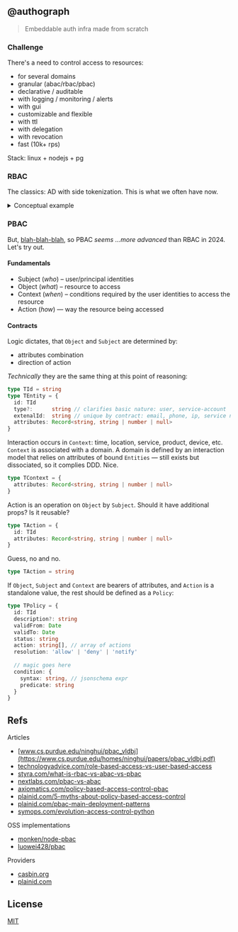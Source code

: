 ## @authograph
> Embeddable auth infra made from scratch

### Challenge
There's a need to control access to resources:
* for several domains
* granular (abac/rbac/pbac)
* declarative / auditable
* with logging / monitoring / alerts
* with gui
* customizable and flexible
* with ttl
* with delegation
* with revocation
* fast (10k+ rps)

Stack: linux + nodejs + pg

### RBAC
The classics: AD with side tokenization. This is what we often have now.
<details>
<summary>Conceptual example</summary>

#### Entities
```ts
type TId = string

// Smth that represents an actor — user or service
type Account = { // aka principal
  id: TId
  type: 'user' | 'service'
  externalId: string // unique by design: ip, email or phone or service name
}

type Group = {
  id: TId
  owner: Account
  description?: string
  externalId: string // unique by contract
  accounts: Account[]
}

// Smth that represents an accessable (abstract) entity
type Resource = {
  id: TId
  owner: Account
  description?: string
  externalId: string // unique by contract
  // attributes: {
  //   [key: string]: string
  // }
}

// Smth that allows the specified operation on resource(s)
type Access = {
  id: TId
  description?: string
  action: string
  resource: Resource[]
}

// Smth that bounds accesses and accounts
type Permission = {
  id: TId
  // what to do
  role?: Role 
  access: Access //  degenerate case of role?
  
  // who can do
  group: Group
  account: Account // selfgroup? [Account]
  
  validFrom: Date
  validTo: Date
  status: string
}

// Role is a set of accessable actions
type Role = {
  id: TId
  externalId?: string
  description?: string
  accesses: Access[]
}

// Smth that represents audit log
type Event = {
  id: TId
  type: 'role' | 'permission' | 'access' | 'account' | 'resource'
  targetId: TId
  account: Account
  event: string // 'create' | 'update'
}
```

#### API
```ts
const token = 'service-token'
const auth = new Authograph({ token })
const service = new ScopeService({})
const router = someRouter()

router
  .post('/invite/:id', async (req, res) => {
    const token = req.headers.authorization
    const user = await auth.account({ token })
    if (!user) {
      throw new Error('Permission denied')
    }

    const invite = await service.inviteRead(req.params.id)
    const {account, group} = invite
    const {externalId} = user
    if (account !== externalId) {
      throw new Error('Permission denied')
    }

    // adds user to group
    await auth.grant({
      token,
      group,
    })
  })
  .post('/scope/:sid/resource', async (req, res) => {
    const token = req.headers.authorization
    const group = 'scope-' + req.params.sid
    const shared = req.body.shared

    if (!await auth.check({ token, group })) {
      throw new Error('Permission denied')
    }

    const entry = await service.create(req.body)
    const id = 'resource-' + entry.id
    const permissions = [{
      id,
      action: 'read',
      account: '*'  // any authorized
    }, {
      id,
      action: 'preview',
      // unauthorized
    }]
    
    // adds write permission for group
    if (shared) {
      permissions.push({
        id,
        action: 'write',
        group
      })
    // or user
    } else {
      permissions.push({
        id,
        action: 'write',
        token   // attach to userself
      })
    }

    await auth.grant(permissions)

    res.send({ok: true})
  })
  .get('/scope/:sid/resource/:rid', async (req, res) => {
    const id = 'resource-' + req.params.rid
    try {
      const permission = await auth.check({
        id,
        action: 'read',
        token: authorization
      })
      if (!permission) {
        throw new Error('Permission denied')
      }
      res.send(await service.read(req.params.id))
      next()
    } catch (err) {
      next(err)
    }
  })
  .get('/scope/:sid/resource/:rid/preview', async (req, res) => {
    const id = 'resource-' + req.params.id
    const token = req.headers.authorization
    
    try {
      const permission = await auth.check({
        id,
        action: 'preview',
      })
      if (!permission) {
        throw new Error('Permission denied')
      }
      res.send(await service.preview(req.params.id))
      next()
    } catch (err) {
      next(err)
    }
  })
```
</details>

### PBAC
But, [blah-blah-blah](#refs), so PBAC _seems ...more advanced_ than RBAC in 2024. Let's try out.

#### Fundamentals

* Subject (_who_) – user/principal identities
* Object (_what_) – resource to access
* Context (_when_) – conditions required by the user identities to access the resource
* Action (_how_) — way the resource being accessed

#### Contracts

Logic dictates, that `Object` and `Subject` are determined by:
* attributes combination
* direction of action

_Technically_ they are the same thing at this point of reasoning:

```ts
type TId = string
type TEntity = {
  id: TId
  type?:      string // clarifies basic nature: user, service-account
  extenalId:  string // unique by contract: email, phone, ip, service name, domain
  attributes: Record<string, string | number | null>
}
```

Interaction occurs in `Сontext`: time, location, service, product, device, etc. `Context` is associated with a domain. A domain is defined by an interaction model that relies on attributes of bound `Entities` — still exists but dissociated, so it complies DDD. Nice. 
```ts
type TContext = {
  attributes: Record<string, string | number | null>
}
```

Action is an operation on `Object` by `Subject`. Should it have additional props? Is it reusable?
```ts
type TAction = {
  id: TId
  attributes: Record<string, string | number | null>
}
```
Guess, no and no.
```ts
type TAction = string
```

If `Object`, `Subject` and `Context` are bearers of attributes, and `Action` is a standalone value, the rest should be defined as a `Policy`:
```ts
type TPolicy = {
  id: TId
  description?: string
  validFrom: Date
  validTo: Date
  status: string
  action: string[], // array of actions
  resolution: 'allow' | 'deny' | 'notify'
  
  // magic goes here
  condition: {
    syntax: string, // jsonschema expr
    predicate: string
  }
}
```

## Refs
Articles
* [www.cs.purdue.edu/ninghui/pbac_vldbj](https://www.cs.purdue.edu/homes/ninghui/papers/pbac_vldbj.pdf)
* [technologyadvice.com/role-based-access-vs-user-based-access](https://technologyadvice.com/blog/information-technology/role-based-access-vs-user-based-access/)
* [styra.com/what-is-rbac-vs-abac-vs-pbac](https://www.styra.com/blog/what-is-rbac-vs-abac-vs-pbac/)
* [nextlabs.com/pbac-vs-abac](https://www.nextlabs.com/pbac-vs-abac/)
* [axiomatics.com/policy-based-access-control-pbac](https://axiomatics.com/resources/reference-library/policy-based-access-control-pbac)
* [plainid.com/5-myths-about-policy-based-access-control](https://go.plainid.com/5-myths-about-policy-based-access-control)
* [plainid.com/pbac-main-deployment-patterns](https://www.plainid.com/main-deployment-patterns/)
* [symops.com/evolution-access-control-python](https://blog.symops.com/post/evolution-access-control-python)

OSS implementations
* [monken/node-pbac](https://github.com/monken/node-pbac)
* [luowei428/pbac](https://github.com/luowei428/pbac)

Providers
* [casbin.org](https://casbin.org/)
* [plainid.com](https://www.plainid.com/)

## License
[MIT](./LICENSE)
